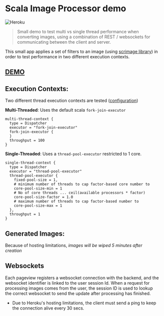 Scala Image Processor demo
==========================

![Heroku](http://heroku-badge.herokuapp.com/?app=scala-image-processor&style=flat) 

> Small demo to test multi vs single thread performance when converting images, using a combination of REST / websockets for communicating between the client and server.

This small app applies a set of filters to an image (using [scrimage library](https://github.com/sksamuel/scrimage)) in order to test performance in two different execution contexts.

## [DEMO](http://scala-image-processor.herokuapp.com/)

## Execution Contexts:

Two different thread execution contexts are tested ([configuration](./conf/application.conf))

**Multi-Threaded**: Uses the default scala `fork-join-executor`  

```
multi-thread-context {
  type = Dispatcher
  executor = "fork-join-executor"
  fork-join-executor {
  }
  throughput = 100
}
```

**Single-Threaded**: Uses a `thread-pool-executor` restricted to 1 core.  

```
single-thread-context {
  type = Dispatcher
  executor = "thread-pool-executor"
  thread-pool-executor {
    fixed-pool-size = 1,
    # minimum number of threads to cap factor-based core number to
    core-pool-size-min = 1
    # No of core threads ... ceil(available processors * factor)
    core-pool-size-factor = 1.0
    # maximum number of threads to cap factor-based number to
    core-pool-size-max = 1
  },
  throughput = 1
}
```

## Generated Images:

Because of hosting limitations, *images will be wiped 5 minutes after creation*

## Websockets

Each pageview registers a websocket connection with the backend, and the websocket identifier is linked to the user session Id. When a request for processing images comes from the user,
the session ID is used to lookup the correct websocket to send the update after processing has finished. 

- Due to Heroku's hosting limitations, the client must send a ping to keep the connection alive every 30 secs.


